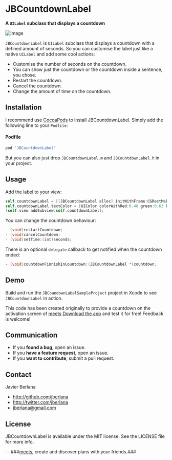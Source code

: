 # JBCountdownLabel

**A `UILabel` subclass that displays a countdown**

![image](<https://github.com/jberlana/JBCountdownLabel/raw/master/demo.gif>)

`JBCountdownLabel` is `UILabel` subclass that displays a countdown with a defined amount of seconds. So you can customise the label just like a native `UILabel` and add some cool actions:

- Customise the number of seconds on the countdown.
- You can show just the countdown or the countdown inside a sentence, you chose.
- Restart the countdown.
- Cancel the countdown.
- Change the amount of time on the countdown.

## Installation

I recommend use [CocoaPods](http://cocoapods.org) to install JBCountdownLabel. Simply add the following line to your `Podfile`:

#### Podfile

```ruby
pod 'JBCountdownLabel'
```

But you can also just drop `JBCountdownLabel.m` and `JBCountdownLabel.h` in your project.

## Usage

Add the label to your view:

``` objective-c
self.countdownLabel = [[JBCountdownLabel alloc] initWithFrame:CGRectMake(0, 50, 320, 46) format:@"Initiating ignition in %@" time:300 delegate:self];
self.countdownLabel.textColor = [UIColor colorWithRed:0.48 green:0.63 blue:0.07 alpha:1];
[self.view addSubview:self.countdownLabel];
```

You can change the countdown behaviour:

``` objective-c
- (void)restartCountdown;
- (void)cancelCountdown;
- (void)setTime:(int)seconds;
```

There is an optional `delegate` callback to get notified when the countdown ended:

``` objective-c
- (void)countdownFinnishInCountdown:(JBCountdownLabel *)countdown;
```

## Demo

Build and run the `JBCoundownLabelSampleProject` project in Xcode to see `JBCountdownLabel` in action.

This code has been created originally to provide a countdown on the activation screen of  [meets](http://www.meetsapp.com/ "meets") [Download the app](https://itunes.apple.com/us/app/meets-tienes-un-plan/id595441007 "meets") and test it for free! Feedback is welcome!


## Communication

- If you **found a bug**, open an issue.
- If you **have a feature request**, open an issue.
- If you **want to contribute**, submit a pull request.

## Contact

Javier Berlana

- http://github.com/jberlana
- http://twitter.com/jberlana
- jberlana@gmail.com

## License

JBCountdownLabel is available under the MIT license. See the LICENSE file for more info.

--
###[meets](http://www.meetsapp.com/ "meets"), create and discover plans with your friends.###
